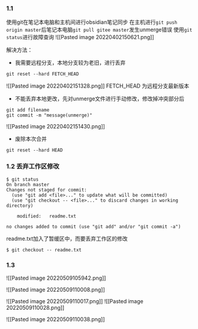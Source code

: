 ###  1.1
使用git在笔记本电脑和主机间进行obsidian笔记同步
在主机进行`git push origin master`后笔记本电脑`git pull gitee master`发生unmerge错误
使用`git status`进行故障查询
![[Pasted image 20220402150621.png]]

解决方法：
* 我需要远程分支，本地分支较为老旧，进行丢弃
```shell
git reset --hard FETCH_HEAD
```

![[Pasted image 20220402151328.png]]
FETCH_HEAD 为远程分支最新版本

* 不能丢弃本地更改，先对unmerge文件进行手动修改，修改掉冲突部分后
```shell
git add filename
git commit -m "message(unmerge)"
```

![[Pasted image 20220402151430.png]]
* 废除本次合并
```shell
git reset --hard HEAD
```

### 1.2 丢弃工作区修改
```shell
$ git status
On branch master
Changes not staged for commit:
  (use "git add <file>..." to update what will be committed)
  (use "git checkout -- <file>..." to discard changes in working directory)
 
	modified:   readme.txt
 
no changes added to commit (use "git add" and/or "git commit -a")
```
readme.txt加入了暂缓区中，而要丢弃工作区的修改
```shell
$ git checkout -- readme.txt
```

### 1.3
![[Pasted image 20220509105942.png]]


![[Pasted image 20220509110008.png]]

![[Pasted image 20220509110017.png]]
![[Pasted image 20220509110028.png]]

![[Pasted image 20220509110038.png]]
